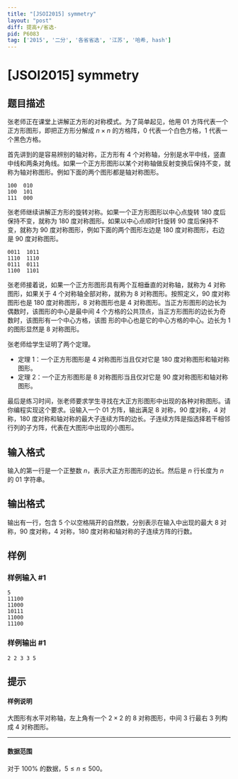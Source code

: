```yaml
---
title: "[JSOI2015] symmetry"
layout: "post"
diff: 提高+/省选-
pid: P6083
tag: ['2015', '二分', '各省省选', '江苏', '哈希, hash']
---
```

# [JSOI2015] symmetry
## 题目描述

张老师正在课堂上讲解正方形的对称模式。为了简单起见，他用 $01$ 方阵代表一个正方形图形，即把正方形分解成 $n\times n$ 的方格阵，$0$ 代表一个白色方格，$1$ 代表一个黑色方格。

首先讲到的是容易辨别的轴对称，正方形有 $4$ 个对称轴，分别是水平中线，竖直中线和两条对角线。如果一个正方形图形以某个对称轴做反射变换后保持不变，就称为轴对称图形。例如下面的两个图形都是轴对称图形。

```plain
100  010
100  101
111  000
```

张老师继续讲解正方形的旋转对称。如果一个正方形图形以中心点旋转 $180$ 度后保持不变，就称为 $180$ 度对称图形。如果以中心点顺时针旋转 $90$ 度后保持不变，就称为 $90$ 度对称图形，例如下面的两个图形左边是 $180$ 度对称图形，右边是 $90$ 度对称图形。

```plain
0011  1011
1110  1110
0111  0111
1100  1101
```

张老师接着说，如果一个正方形图形具有两个互相垂直的对称轴，就称为 $4$ 对称图形，如果关于 $4$ 个对称轴全部对称，就称为 $8$ 对称图形。按照定义，$90$ 度对称图形也是 $180$ 度对称图形，$8$ 对称图形也是 $4$ 对称图形。当正方形图形的边长为偶数时，该图形的中心是最中间 $4$ 个方格的公共顶点，当正方形图形的边长为奇数时，该图形有一个中心方格，该图
形的中心也是它的中心方格的中心。边长为 $1$ 的图形显然是 $8$ 对称图形。

张老师给学生证明了两个定理。

- 定理 $1$：一个正方形图形是 $4$ 对称图形当且仅对它是 $180$ 度对称图形和轴对称图形。
- 定理 $2$：一个正方形图形是 $8$ 对称图形当且仅对它是 $90$ 度对称图形和轴对称图形。

最后是练习时间，张老师要求学生寻找在大正方形图形中出现的各种对称图形。请你编程实现这个要求。设输入一个 $01$ 方阵，输出满足 $8$ 对称，$90$ 度对称，$4$ 对称，$180$ 度对称和轴对称的最大子连续方阵的边长。子连续方阵是指选择若干相邻行列的子方阵，代表在大图形中出现的小图形。
## 输入格式

输入的第一行是一个正整数 $n$，表示大正方形图形的边长。然后是 $n$ 行长度为 $n$ 的 $01$ 字符串。
## 输出格式

输出有一行，包含 $5$ 个以空格隔开的自然数，分别表示在输入中出现的最大 $8$ 对称，$90$ 度对称，$4$ 对称，$180$ 度对称和轴对称的子连续方阵的行数。
## 样例

### 样例输入 #1
```
5
11100
11000
10111
11000
11100
```
### 样例输出 #1
```
2 2 3 3 5
```
## 提示

#### 样例说明

大图形有水平对称轴，左上角有一个 $2\times 2$ 的 $8$ 对称图形，中间 $3$ 行最右 $3$ 列构成 $4$ 对称图形。

---

#### 数据范围

对于 $100\%$ 的数据，$5\leq n\leq 500$。
